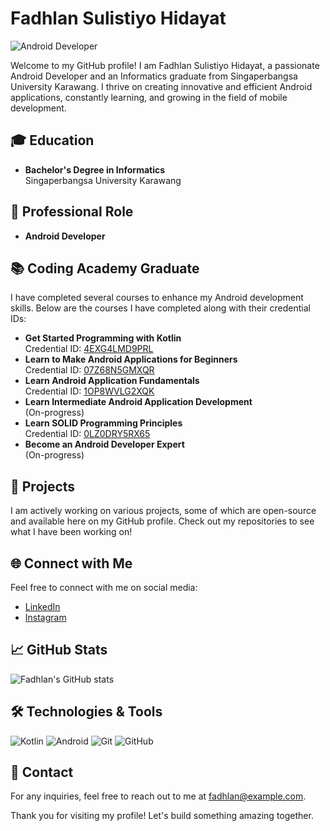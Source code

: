 # Fadhlan Sulistiyo Hidayat

![Android Developer](https://img.shields.io/badge/Android%20Developer-Expert-green)

Welcome to my GitHub profile! I am Fadhlan Sulistiyo Hidayat, a passionate Android Developer and an Informatics graduate from Singaperbangsa University Karawang. I thrive on creating innovative and efficient Android applications, constantly learning, and growing in the field of mobile development.

## 🎓 Education
- **Bachelor's Degree in Informatics**  
  Singaperbangsa University Karawang

## 💼 Professional Role
- **Android Developer**

## 📚 Coding Academy Graduate
I have completed several courses to enhance my Android development skills. Below are the courses I have completed along with their credential IDs:

- **Get Started Programming with Kotlin**  
  Credential ID: [4EXG4LMD9PRL](https://www.example.com/credential/4EXG4LMD9PRL)
- **Learn to Make Android Applications for Beginners**  
  Credential ID: [07Z68N5GMXQR](https://www.example.com/credential/07Z68N5GMXQR)
- **Learn Android Application Fundamentals**  
  Credential ID: [1OP8WVLG2XQK](https://www.example.com/credential/1OP8WVLG2XQK)
- **Learn Intermediate Android Application Development**  
  (On-progress)
- **Learn SOLID Programming Principles**  
  Credential ID: [0LZ0DRY5RX65](https://www.example.com/credential/0LZ0DRY5RX65)
- **Become an Android Developer Expert**  
  (On-progress)

## 🌟 Projects
I am actively working on various projects, some of which are open-source and available here on my GitHub profile. Check out my repositories to see what I have been working on!

## 🌐 Connect with Me
Feel free to connect with me on social media:
- [LinkedIn](https://linkedin.com/in/fadhlansulistiyo)
- [Instagram](https://instagram.com/fadhlansulistiyo)

## 📈 GitHub Stats
![Fadhlan's GitHub stats](https://github-readme-stats.vercel.app/api?username=fadhlansulistiyo&show_icons=true&theme=radical)

## 🛠️ Technologies & Tools
![Kotlin](https://img.shields.io/badge/Kotlin-0095D5?logo=kotlin&logoColor=white)
![Android](https://img.shields.io/badge/Android-3DDC84?logo=android&logoColor=white)
![Git](https://img.shields.io/badge/Git-F05032?logo=git&logoColor=white)
![GitHub](https://img.shields.io/badge/GitHub-181717?logo=github&logoColor=white)

## 📧 Contact
For any inquiries, feel free to reach out to me at [fadhlan@example.com](mailto:fadhlan@example.com).

Thank you for visiting my profile! Let's build something amazing together.
